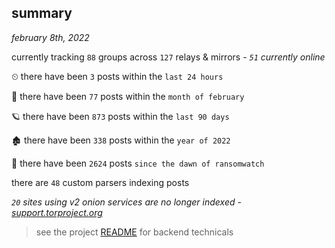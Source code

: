 
## summary
_february 8th, 2022_

currently tracking `88` groups across `127` relays & mirrors - _`51` currently online_

⏲ there have been `3` posts within the `last 24 hours`

🦈 there have been `77` posts within the `month of february`

🪐 there have been `873` posts within the `last 90 days`

🏚 there have been `338` posts within the `year of 2022`

🦕 there have been `2624` posts `since the dawn of ransomwatch`

there are `48` custom parsers indexing posts

_`20` sites using v2 onion services are no longer indexed - [support.torproject.org](https://support.torproject.org/onionservices/v2-deprecation/)_

> see the project [README](https://github.com/thetanz/ransomwatch#ransomwatch--) for backend technicals
